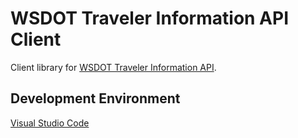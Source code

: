 WSDOT Traveler Information API Client
=====================================

Client library for [WSDOT Traveler Information API].

Development Environment
-----------------------

[Visual Studio Code]

[WSDOT Traveler Information API]:http://www.wsdot.wa.gov/Traffic/api/
[Visual Studio Code]:http://code.visualstudio.com/